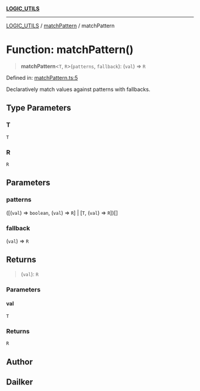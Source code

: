 [**LOGIC_UTILS**](../../README.md)

***

[LOGIC_UTILS](../../README.md) / [matchPattern](../README.md) / matchPattern

# Function: matchPattern()

> **matchPattern**\<`T`, `R`\>(`patterns`, `fallback`): (`val`) => `R`

Defined in: [matchPattern.ts:5](https://github.com/dailker/everyutil/blob/9ec04d41a381dab61073bf86e9abc70eaf55066d/src/logic/matchPattern.ts#L5)

Declaratively match values against patterns with fallbacks.

## Type Parameters

### T

`T`

### R

`R`

## Parameters

### patterns

(\[(`val`) => `boolean`, (`val`) => `R`\] \| \[`T`, (`val`) => `R`\])[]

### fallback

(`val`) => `R`

## Returns

> (`val`): `R`

### Parameters

#### val

`T`

### Returns

`R`

## Author

## Dailker
